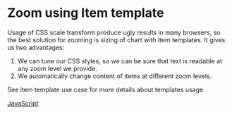 # Zoom using Item template
Usage of CSS scale transform produce ugly results in many browsers, so the best solution for zooming is sizing of chart with item templates. It gives us two advantages:

1. We can tune our CSS styles, so we can be sure that text is readable at any zoom level we provide.
2. We automatically change content of items at different zoom levels. 

See item template use case for more details about templates usage.

[JavaScript](javascript.controls/CaseZoomWithItemTemplate.html)
